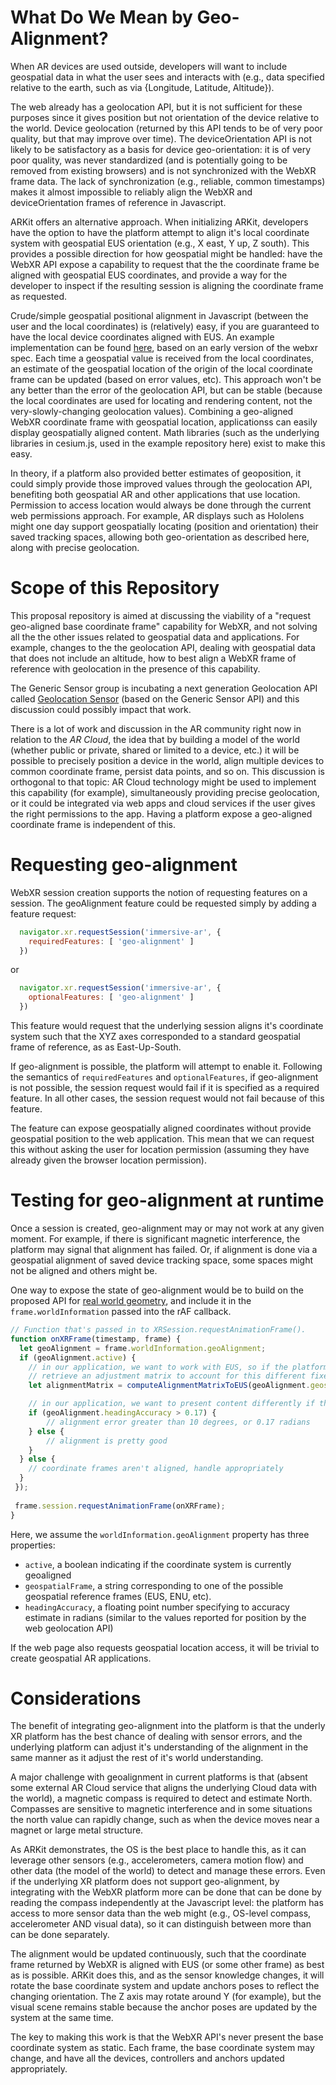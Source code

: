 # What Do We Mean by Geo-Alignment?

When AR devices are used outside, developers will want to include geospatial data in what the user sees and interacts with (e.g., data specified relative to the earth, such as via {Longitude, Latitude, Altitude}). 

The web already has a geolocation API, but it is not sufficient for these purposes since it gives position but not orientation of the device relative to the world.  Device geolocation (returned by this API tends to be of very poor quality, but that may improve over time). The deviceOrientation API is not likely to be satisfactory as a basis for device geo-orientation: it is of very poor quality, was never standardized (and is potentially going to be removed from existing browsers) and is not synchronized with the WebXR frame data.  The lack of synchronization (e.g., reliable, common timestamps) makes it almost impossible to reliably align the WebXR and deviceOrientation frames of reference in Javascript.

ARKit offers an alternative approach.  When initializing ARKit, developers have the option to have the platform attempt to align it's local coordinate system with geospatial EUS orientation (e.g., X east, Y up, Z south). This provides a possible direction for how geospatial might be handled: have the WebXR API expose a capability to request that the the coordinate frame be aligned with geospatial EUS coordinates, and provide a way for the developer to inspect if the resulting session is aligning the coordinate frame as requested. 

Crude/simple geospatial positional alignment in Javascript (between the user and the local coordinates) is (relatively) easy, if you are guaranteed to have the local device coordinates aligned with EUS.  An example implementation can be found [here](https://github.com/MozillaReality/webxr-geospatial/), based on an early version of the webxr spec. Each time a geospatial value is received from the local coordinates, an estimate of the geospatial location of the origin of the local coordinate frame can be updated (based on error values, etc). This approach won't be any better than the error of the geolocation API, but can be stable (because the local coordinates are used for locating and rendering content, not the very-slowly-changing geolocation values).  Combining a geo-aligned WebXR coordinate frame with geospatial location, applicationss can easily display geospatially aligned content. Math libraries (such as the underlying libraries in cesium.js, used in the example repository here) exist to make this easy.

In theory, if a platform also provided better estimates of geoposition, it could simply provide those improved values through the geolocation API, benefiting both geospatial AR and other applications that use location. Permission to access location would always be done through the current web permissions approach.  For example, AR displays such as Hololens might one day support geospatially locating (position and orientation) their saved tracking spaces, allowing both geo-orientation as described here, along with precise geolocation.

# Scope of this Repository

This proposal repository is aimed at discussing the viability of a "request geo-aligned base coordinate frame" capability for WebXR, and not solving all the the other issues related to geospatial data and applications.  For example, changes to the the geolocation API, dealing with geospatial data that does not include an altitude, how to best align a WebXR frame of reference with geolocation in the presence of this capability.

The Generic Sensor group is incubating a next generation Geolocation API called [Geolocation Sensor](https://wicg.github.io/geolocation-sensor/) (based on the Generic Sensor API) and this discussion could possibly impact that work.

There is a lot of work and discussion in the AR community right now in relation to the *AR Cloud*, the idea that by building a model of the world (whether public or private, shared or limited to a device, etc.) it will be possible to precisely position a device in the world, align multiple devices to common coordinate frame, persist data points, and so on.  This discussion is orthogonal to that topic:  AR Cloud technology might be used to implement this capability (for example), simultaneously providing precise geolocation, or it could be integrated via web apps and cloud services if the user gives the right permissions to the app.  Having a platform expose a geo-aligned coordinate frame is independent of this.

# Requesting geo-alignment

WebXR session creation supports the notion of requesting features on a session. The geoAlignment feature could be requested simply by adding a feature request:

```js
  navigator.xr.requestSession('immersive-ar', {
    requiredFeatures: [ 'geo-alignment' ]
  })
```
or 
```js
  navigator.xr.requestSession('immersive-ar', {
    optionalFeatures: [ 'geo-alignment' ]
  })
```

This feature would request that the underlying session aligns it's coordinate system such that the XYZ axes corresponded to a standard geospatial frame of reference, as as East-Up-South.

If geo-alignment is possible, the platform will attempt to enable it.  Following the semantics of `requiredFeatures` and `optionalFeatures`, if geo-alignment is not possible, the session request would fail if it is specified as a required feature.  In all other cases, the session request would not fail because of this feature.

The feature can expose geospatially aligned coordinates without provide geospatial position to the web application. This mean that we can request this without asking the user for location permission (assuming they have already given the browser location permission).


# Testing for geo-alignment at runtime

Once a session is created, geo-alignment may or may not work at any given moment.  For example, if there is significant magnetic interference, the platform may signal that alignment has failed.  Or, if alignment is done via a geospatial alignment of saved device tracking space, some spaces might not be aligned and others might be.

One way to expose the state of geo-alignment would be to build on the proposed API for [real world geometry](https://github.com/immersive-web/real-world-geometry/blob/master/plane-detection-explainer.md), and include it in the `frame.worldInformation` passed into the rAF callback.

```js
// Function that's passed in to XRSession.requestAnimationFrame().
function onXRFrame(timestamp, frame) {
  let geoAlignment = frame.worldInformation.geoAlignment;
  if (geoAlignment.active) {
    // in our application, we want to work with EUS, so if the platform has exposed a different standard, such as ENU,
    // retrieve an adjustment matrix to account for this different fixed coordinate frame
    let alignmentMatrix = computeAlignmentMatrixToEUS(geoAlignment.geospatialFrame) 

    // in our application, we want to present content differently if the orientation accuracy is poor quality
    if (geoAlignment.headingAccuracy > 0.17) {
        // alignment error greater than 10 degrees, or 0.17 radians
    } else {
        // alignment is pretty good
    }
  } else {
    // coordinate frames aren't aligned, handle appropriately
  }
 });
 
 frame.session.requestAnimationFrame(onXRFrame);
}
```

Here, we assume the `worldInformation.geoAlignment` property has three properties:
- `active`, a boolean indicating if the coordinate system is currently geoaligned
- `geospatialFrame`, a string corresponding to one of the possible geospatial reference frames (EUS, ENU, etc).
- `headingAccuracy`, a floating point number specifying to accuracy estimate in radians (similar to the values reported for position by the web geolocation API)

If the web page also requests geospatial location access, it will be trivial to create geospatial AR applications. 

# Considerations

The benefit of integrating geo-alignment into the platform is that the underly XR platform has the best chance of dealing with sensor errors, and the underlying platform can adjust it's understanding of the alignment in the same manner as it adjust the rest of it's world understanding.

A major challenge with geoalignment in current platforms is that (absent some external AR Cloud service that aligns the underlying Cloud data with the world), a magnetic compass is required to detect and estimate North. Compasses are sensitive to magnetic interference and in some situations the north value can rapidly change, such as when the device moves near a magnet or large metal structure.

As ARKit demonstrates, the OS is the best place to handle this, as it can leverage other sensors (e.g., accelerometers, camera motion flow) and other data (the model of the world) to detect and manage these errors.  Even if the underlying XR platform does not support geo-alignment, by integrating with the WebXR platform more can be done that can be done by reading the compass independently at the Javascript level: the platform has access to more sensor data than the web might (e.g., OS-level compass, accelerometer AND visual data), so it can distinguish between more than can be done separately.

The alignment would be updated continuously, such that the coordinate frame returned by WebXR is aligned with EUS (or some other frame) as best as is possible.  ARKit does this, and as the sensor knowledge changes, it will rotate the base coordinate system and update anchors poses to reflect the changing orientation.  The Z axis may rotate around Y (for example), but the visual scene remains stable because the anchor poses are updated by the system at the same time.

The key to making this work is that the WebXR API's never present the base coordinate system as static. Each frame, the base coordinate system may change, and have all the devices, controllers and anchors updated appropriately. 